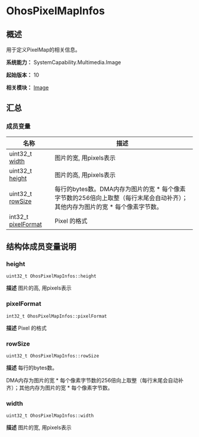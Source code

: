 # OhosPixelMapInfos


## 概述

用于定义PixelMap的相关信息。

**系统能力：** SystemCapability.Multimedia.Image

**起始版本：** 10

**相关模块：** [Image](image.md)


## 汇总


### 成员变量

| 名称 | 描述 | 
| -------- | -------- |
| uint32_t [width](#width) | 图片的宽, 用pixels表示  | 
| uint32_t [height](#height) | 图片的高, 用pixels表示  | 
| uint32_t [rowSize](#rowsize) | 每行的bytes数。DMA内存为图片的宽 * 每个像素字节数的256倍向上取整（每行末尾会自动补齐）；其他内存为图片的宽 * 每个像素字节数。  | 
| int32_t [pixelFormat](#pixelformat) | Pixel 的格式  | 


## 结构体成员变量说明


### height

```
uint32_t OhosPixelMapInfos::height
```
**描述**
图片的高, 用pixels表示


### pixelFormat

```
int32_t OhosPixelMapInfos::pixelFormat
```
**描述**
Pixel 的格式


### rowSize

```
uint32_t OhosPixelMapInfos::rowSize
```
**描述**
每行的bytes数。

DMA内存为图片的宽 * 每个像素字节数的256倍向上取整（每行末尾会自动补齐）；其他内存为图片的宽 * 每个像素字节数。


### width

```
uint32_t OhosPixelMapInfos::width
```
**描述**
图片的宽, 用pixels表示
